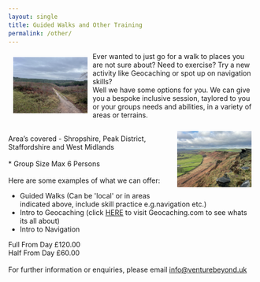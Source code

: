 ```yaml
---
layout: single
title: Guided Walks and Other Training
permalink: /other/
---
```


<div>
<img src="/assets/images/IMG_3997.png" width="30%" height="auto" style="float: left; margin: 10px;">

Ever wanted to just go for a walk to places you are not sure about? Need to exercise? Try a new activity like Geocaching or spot up on navigation skills?<br>
Well we have some options for you. We can give you a bespoke inclusive session, taylored to you or your groups needs and abilities, in a variety of areas or terrains.<br>

<img src="/assets/images/roaches.png" width="30%" height="auto" style="float: right; margin: 10px;">
<br>
Area’s covered - Shropshire, Peak District, Staffordshire and West Midlands<br>
<br>
* Group Size Max 6 Persons<br>
<br>
Here are some examples of what we can offer:<br>
<ul>
  <li>Guided Walks (Can be 'local' or in areas indicated above, include skill practice e.g.navigation etc.)</li>
  <li>Intro to Geocaching (click <a href="https://geocaching.com">HERE</a> to visit Geocaching.com to see whats its all about)</li>
  <li>Intro to Navigation</li>
</ul>
Full From Day £120.00<br>
Half From Day £60.00<br>
</div>
<br>
For further information or enquiries, please email <a href="mailto:info@venturebeyond.uk">info@venturebeyond.uk</a>
